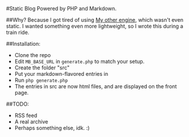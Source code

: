 #Static Blog
Powered by PHP and Markdown.

##Why?
Because I got tired of using [My other engine](https://github.com/kallepersson/sjeugam), which wasn't even static. I wanted something even more lightweight, so I wrote this during a train ride.

##Installation:
* Clone the repo
* Edit `MB_BASE_URL` in `generate.php` to match your setup.
* Create the folder "src"
* Put your markdown-flavored entries in 
* Run `php generate.php`
* The entries in src are now html files, and are displayed on the front page.

##TODO:
* RSS feed
* A real archive
* Perhaps something else, idk. :)